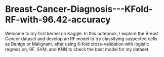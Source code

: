 # Breast-Cancer-Diagnosis---KFold-RF-with-96.42-accuracy
Welcome to my first kernel on Kaggle. In this notebook, I explore the Breast Cancer dataset and develop an RF model to try classifying suspected cells as Benign or Malignant.  after using K-fold cross-validation with logistic regression, RF, SVM, and KNN to check the best model for my dataset.  
